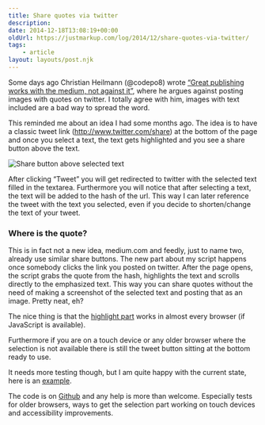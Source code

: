 ```yaml
---
title: Share quotes via twitter
description: 
date: 2014-12-18T13:08:19+00:00
oldUrl: https://justmarkup.com/log/2014/12/share-quotes-via-twitter/
tags:
    - article
layout: layouts/post.njk
---
```


Some days ago Christian Heilmann (@codepo8) wrote [“Great publishing works with the medium, not against it”](https://medium.com/@codepo8/great-publishing-works-with-the-medium-not-against-it-fc7e66bbac88), where he argues against posting images with quotes on twitter. I totally agree with him, images with text included are a bad way to spread the word.

This reminded me about an idea I had some months ago. The idea is to have a classic tweet link (http://www.twitter.com/share) at the bottom of the page and once you select a text, the text gets highlighted and you see a share button above the text.  

![Share button above selected text](https://justmarkup.com/log/wp-content/uploads/2014/12/sharebutton.png)

After clicking “Tweet” you will get redirected to twitter with the selected text filled in the textarea. Furthermore you will notice that after selecting a text, the text will be added to the hash of the url. This way I can later reference the tweet with the text you selected, even if you decide to shorten/change the text of your tweet.

### Where is the quote?

This is in fact not a new idea, medium.com and feedly, just to name two, already use similar share buttons. The new part about my script happens once somebody clicks the link you posted on twitter. After the page opens, the script grabs the quote from the hash, highlights the text and scrolls directly to the emphasized text. This way you can share quotes without the need of making a screenshot of the selected text and posting that as an image. Pretty neat, eh?

The nice thing is that the [highlight part](https://justmarkup.com/texttweet/index.html#If+you+use+an+old+browser+or+JavaScript+is+not+available+the+tweet+button+at+the+bottom+is+still+usable%2E) works in almost every browser (if JavaScript is available).

Furthermore if you are on a touch device or any older browser where the selection is not available there is still the tweet button sitting at the bottom ready to use.

It needs more testing though, but I am quite happy with the current state, here is an [example](https://justmarkup.com/texttweet/index.html).

The code is on [Github](https://github.com/justmarkup/texttweet.js) and any help is more than welcome. Especially tests for older browsers, ways to get the selection part working on touch devices and accessibility improvements.